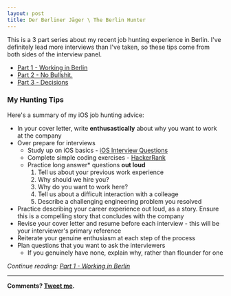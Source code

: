 ```yaml
---
layout: post
title: Der Berliner Jäger \ The Berlin Hunter
---
```


This is a 3 part series about my recent job hunting experience in Berlin. I've definitely lead more interviews than I've taken, so these tips come from both sides of the interview panel.

- [Part 1 - Working in Berlin](Part-1)
- [Part 2 - No Bullshit.](Part-2)
- [Part 3 - Decisions](Part-3)

### My Hunting Tips
Here's a summary of my iOS job hunting advice:

- In your cover letter, write **enthusastically** about why you want to work at the company
- Over prepare for interviews
	- Study up on iOS basics - [iOS Interview Questions](https://medium.com/@duruldalkanat/ios-interview-questions-13840247a57a)
	- Complete simple coding exercises - [HackerRank](https://www.hackerrank.com)
	- Practice long answer* questions **out loud**
		1. Tell us about your previous work experience
		2. Why should we hire you?
		2. Why do you want to work here?
		3. Tell us about a difficult interaction with a colleage
		4. Describe a challenging engineering problem you resolved
- Practice describing your career experience out loud, as a story. Ensure this is a compelling story that concludes with the company
- Revise your cover letter and resume before each interview - this will be your interviewer's primary reference
- Reiterate your genuine enthusiasm at each step of the process
- Plan questions that you want to ask the interviewers
	- If you genuinely have none, explain why, rather than flounder for one

*Continue reading: [Part 1 - Working in Berlin](Part-1)*

-----

**Comments? [Tweet me](https://twitter.com/kentios).**
